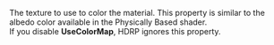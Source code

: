 The texture to use to color the material. This property is similar to the albedo color available in the Physically Based shader.<br/>If you disable **UseColorMap**, HDRP ignores this property.